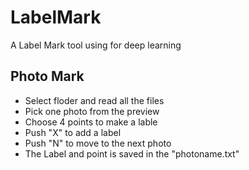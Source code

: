 # LabelMark
A Label Mark tool using for deep learning   
## Photo Mark  
- Select floder and read all the files
- Pick one photo from the preview
- Choose 4 points to make a lable
- Push "X" to add a label
- Push "N" to move to the next photo
- The Label and point is saved in the "photoname.txt"
